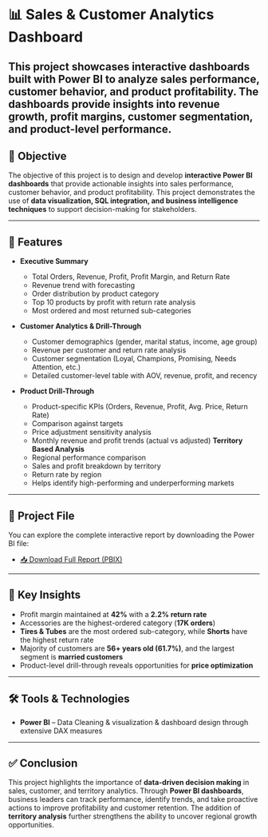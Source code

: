 # 📊 Sales & Customer Analytics Dashboard  

This project showcases **interactive dashboards** built with **Power BI** to analyze sales performance, customer behavior, and product profitability. The dashboards provide insights into revenue growth, profit margins, customer segmentation, and product-level performance.  
---

## 🎯 Objective  
The objective of this project is to design and develop **interactive Power BI dashboards** that provide actionable insights into sales performance, customer behavior, and product profitability. This project demonstrates the use of **data visualization, SQL integration, and business intelligence techniques** to support decision-making for stakeholders.  

---

## 🚀 Features  

- **Executive Summary**  
  - Total Orders, Revenue, Profit, Profit Margin, and Return Rate  
  - Revenue trend with forecasting  
  - Order distribution by product category  
  - Top 10 products by profit with return rate analysis  
  - Most ordered and most returned sub-categories  

- **Customer Analytics & Drill-Through**  
  - Customer demographics (gender, marital status, income, age group)  
  - Revenue per customer and return rate analysis  
  - Customer segmentation (Loyal, Champions, Promising, Needs Attention, etc.)  
  - Detailed customer-level table with AOV, revenue, profit, and recency  

- **Product Drill-Through**  
  - Product-specific KPIs (Orders, Revenue, Profit, Avg. Price, Return Rate)  
  - Comparison against targets  
  - Price adjustment sensitivity analysis  
  - Monthly revenue and profit trends (actual vs adjusted)
  **Territory Based Analysis**
  - Regional performance comparison  
  - Sales and profit breakdown by territory  
  - Return rate by region  
  - Helps identify high-performing and underperforming markets

---

## 📂 Project File  

You can explore the complete interactive report by downloading the Power BI file:  

- [📥 Download Full Report (PBIX)](Sales_Customer_Analytics_Report.pbix)  
---
## 🔑 Key Insights  

- Profit margin maintained at **42%** with a **2.2% return rate**  
- Accessories are the highest-ordered category (**17K orders**)  
- **Tires & Tubes** are the most ordered sub-category, while **Shorts** have the highest return rate  
- Majority of customers are **56+ years old (61.7%)**, and the largest segment is **married customers**  
- Product-level drill-through reveals opportunities for **price optimization**
---
## 🛠️ Tools & Technologies  

- **Power BI** – Data Cleaning & visualization & dashboard design through extensive DAX measures

---
  
## ✅ Conclusion  
This project highlights the importance of **data-driven decision making** in sales, customer, and territory analytics. Through **Power BI dashboards**, business leaders can track performance, identify trends, and take proactive actions to improve profitability and customer retention. The addition of **territory analysis** further strengthens the ability to uncover regional growth opportunities.  



 
 



